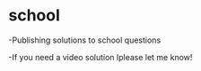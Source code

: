 # school

-Publishing solutions to school questions

-If you need a video solution lplease let me know!
